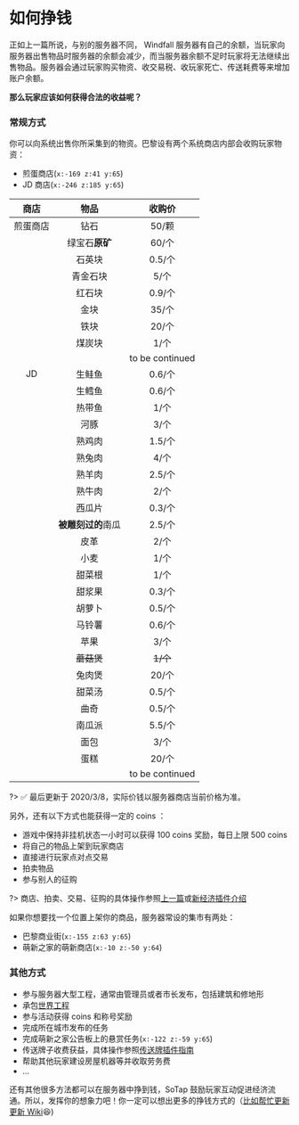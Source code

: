 # 如何挣钱
正如上一篇所说，与别的服务器不同， Windfall 服务器有自己的余额，当玩家向服务器出售物品时服务器的余额会减少，而当服务器余额不足时玩家将无法继续出售物品。服务器会通过玩家购买物资、收交易税、收玩家死亡、传送耗费等来增加账户余额。

**那么玩家应该如何获得合法的收益呢？**

### 常规方式

你可以向系统出售你所采集到的物资。巴黎设有两个系统商店内部会收购玩家物资：
- 煎蛋商店(`x:-169 z:41 y:65`)
- JD 商店(`x:-246 z:185 y:65`)

|商店|物品|收购价|
|:-:|:-:|:-:|
|煎蛋商店|钻石|50/颗|
||绿宝石**原矿**|60/个|
||石英块|0.5/个|
||青金石块|5/个|
||红石块|0.9/个|
||金块|35/个|
||铁块|20/个|
||煤炭块|1/个|
|||to be continued|
|JD|生鲑鱼|0.6/个|
||生鳕鱼|0.6/个|
||热带鱼|1/个|
||河豚|3/个|
||熟鸡肉|1.5/个|
||熟兔肉|4/个|
||熟羊肉|2.5/个|
||熟牛肉|2/个|
||西瓜片|0.3/个|
||**被雕刻过的**南瓜|2.5/个|
||皮革|2/个|
||小麦|1/个|
||甜菜根|1/个|
||甜浆果|0.3/个|
||胡萝卜|0.5/个|
||马铃薯|0.6/个|
||苹果|3/个|
||~~蘑菇煲~~|~~1/个~~|
||兔肉煲|20/个|
||甜菜汤|0.5/个|
||曲奇|0.5/个|
||南瓜派|5.5/个|
||面包|3/个|
||蛋糕|20/个|
|||to be continued|

?> ✅ 最后更新于 2020/3/8，实际价钱以服务器商店当前价格为准。

另外，还有以下方式也能获得一定的 coins ：

- 游戏中保持非挂机状态一小时可以获得 100 coins 奖励，每日上限 500 coins
- 将自己的物品上架到玩家商店
- 直接进行玩家点对点交易
- 拍卖物品
- 参与别人的征购

?> 商店、拍卖、交易、征购的具体操作参照[上一篇][4]或[新经济插件介绍][1]

如果你想要找一个位置上架你的商品，服务器常设的集市有两处：
- 巴黎商业街(`x:-155 z:63 y:65`)
- 萌新之家的萌新商店(`x:-10 z:-50 y:64`)

### 其他方式
- 参与服务器大型工程，通常由管理员或者市长发布，包括建筑和修地形
- 承包[世界工程](/Windfall/projects.md)
- 参与活动获得 coins 和称号奖励
- 完成所在城市发布的任务
- 完成萌新之家公告板上的悬赏任务(`x:-122 z:-59 y:65`)
- 传送牌子收费获益，具体操作参照[传送牌插件指南][2]
- 帮助其他玩家建设房屋机器等并收取劳务费
- ...

还有其他很多方法都可以在服务器中挣到钱，SoTap 鼓励玩家互动促进经济流通。所以，发挥你的想象力吧！你一定可以想出更多的挣钱方式的（[比如帮忙更新更新 Wiki][3]😆)

[1]:/plugins/hamsterecohelper-guide.md
[2]:/plugins/capcat.md
[3]:/contributor.md
[4]:/Windfall/Economic.md
